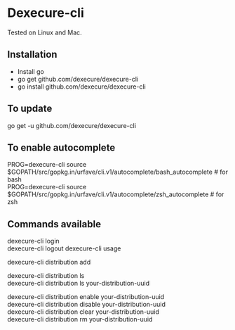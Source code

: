 # Dexecure-cli

Tested on Linux and Mac. 

## Installation
- Install go  
- go get github.com/dexecure/dexecure-cli  
- go install github.com/dexecure/dexecure-cli  

## To update
go get -u github.com/dexecure/dexecure-cli

## To enable autocomplete
PROG=dexecure-cli source $GOPATH/src/gopkg.in/urfave/cli.v1/autocomplete/bash_autocomplete # for bash  
PROG=dexecure-cli source $GOPATH/src/gopkg.in/urfave/cli.v1/autocomplete/zsh_autocomplete # for zsh  

## Commands available
dexecure-cli login  
dexecure-cli logout
dexecure-cli usage

dexecure-cli distribution add

dexecure-cli distribution ls  
dexecure-cli distribution ls your-distribution-uuid

dexecure-cli distribution enable your-distribution-uuid  
dexecure-cli distribution disable your-distribution-uuid  
dexecure-cli distribution clear your-distribution-uuid  
dexecure-cli distribution rm your-distribution-uuid  
